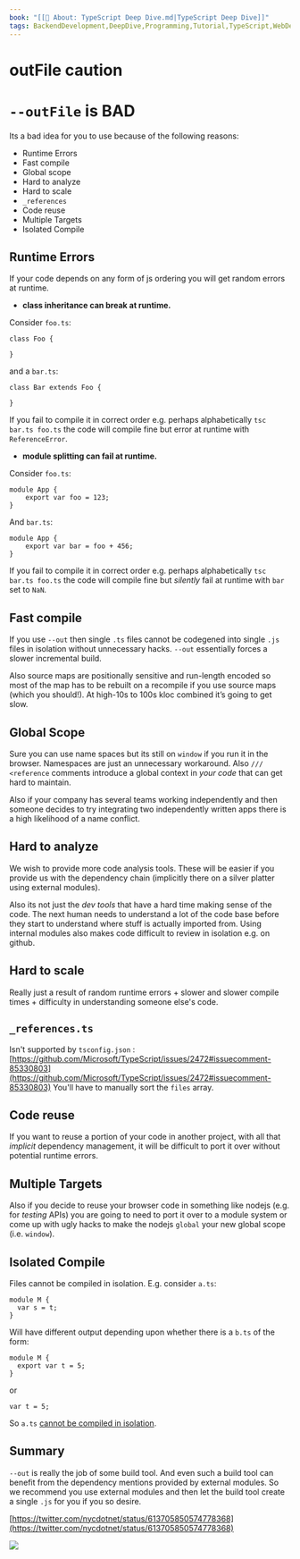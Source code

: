 ```yaml
---
book: "[[📓 About꞉ TypeScript Deep Dive.md|TypeScript Deep Dive]]"
tags: BackendDevelopment,DeepDive,Programming,Tutorial,TypeScript,WebDevelopment
---
```


# outFile caution

# `--outFile` is BAD

Its a bad idea for you to use because of the following reasons:

- Runtime Errors
- Fast compile
- Global scope
- Hard to analyze
- Hard to scale
- `_references`
- Code reuse
- Multiple Targets
- Isolated Compile

## Runtime Errors

If your code depends on any form of js ordering you will get random errors at runtime.

- **class inheritance can break at runtime.**

Consider `foo.ts`:

```
class Foo {

}
```

and a `bar.ts`:

```
class Bar extends Foo {

}
```

If you fail to compile it in correct order e.g. perhaps alphabetically `tsc bar.ts foo.ts` the code will compile fine but error at runtime with `ReferenceError`.

- **module splitting can fail at runtime.**

Consider `foo.ts`:

```
module App {
    export var foo = 123;
}
```

And `bar.ts`:

```
module App {
    export var bar = foo + 456;
}
```

If you fail to compile it in correct order e.g. perhaps alphabetically `tsc bar.ts foo.ts` the code will compile fine but _silently_ fail at runtime with `bar` set to `NaN`.

## Fast compile

If you use `--out` then single `.ts` files cannot be codegened into single `.js` files in isolation without unnecessary hacks. `--out` essentially forces a slower incremental build.

Also source maps are positionally sensitive and run-length encoded so most of the map has to be rebuilt on a recompile if you use source maps (which you should!). At high-10s to 100s kloc combined it’s going to get slow.

## Global Scope

Sure you can use name spaces but its still on `window` if you run it in the browser. Namespaces are just an unnecessary workaround. Also `/// <reference` comments introduce a global context in _your code_ that can get hard to maintain.

Also if your company has several teams working independently and then someone decides to try integrating two independently written apps there is a high likelihood of a name conflict.

## Hard to analyze

We wish to provide more code analysis tools. These will be easier if you provide us with the dependency chain (implicitly there on a silver platter using external modules).

Also its not just the _dev tools_ that have a hard time making sense of the code. The next human needs to understand a lot of the code base before they start to understand where stuff is actually imported from. Using internal modules also makes code difficult to review in isolation e.g. on github.

## Hard to scale

Really just a result of random runtime errors + slower and slower compile times + difficulty in understanding someone else's code.

## `_references.ts`

Isn't supported by `tsconfig.json` : [https://github.com/Microsoft/TypeScript/issues/2472#issuecomment-85330803](https://github.com/Microsoft/TypeScript/issues/2472#issuecomment-85330803) You'll have to manually sort the `files` array.

## Code reuse

If you want to reuse a portion of your code in another project, with all that _implicit_ dependency management, it will be difficult to port it over without potential runtime errors.

## Multiple Targets

Also if you decide to reuse your browser code in something like nodejs (e.g. for _testing_ APIs) you are going to need to port it over to a module system or come up with ugly hacks to make the nodejs `global` your new global scope (i.e. `window`).

## Isolated Compile

Files cannot be compiled in isolation. E.g. consider `a.ts`:

```
module M {
  var s = t;
}
```

Will have different output depending upon whether there is a `b.ts` of the form:

```
module M {
  export var t = 5;
}
```

or

```
var t = 5;
```

So `a.ts` [cannot be compiled in isolation](https://github.com/Microsoft/TypeScript/issues/2715).

## Summary

`--out` is really the job of some build tool. And even such a build tool can benefit from the dependency mentions provided by external modules. So we recommend you use external modules and then let the build tool create a single `.js` for you if you so desire.

[https://twitter.com/nycdotnet/status/613705850574778368](https://twitter.com/nycdotnet/status/613705850574778368)

![](dcc79710.jpg)